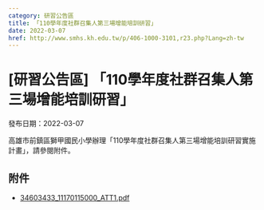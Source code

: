 ```yaml
---
category: 研習公告區
title: 「110學年度社群召集人第三場增能培訓研習」
date: 2022-03-07
href: http://www.smhs.kh.edu.tw/p/406-1000-3101,r23.php?Lang=zh-tw
---
```


# [研習公告區] 「110學年度社群召集人第三場增能培訓研習」

發布日期：2022-03-07

高雄市前鎮區獅甲國民小學辦理「110學年度社群召集人第三場增能培訓研習實施計畫」，請參閱附件。

## 附件

- [34603433_11170115000_ATT1.pdf](https://www.smhs.kh.edu.tw/var/file/0/1000/attach/94/pta_2870_6844076_21768.pdf)
